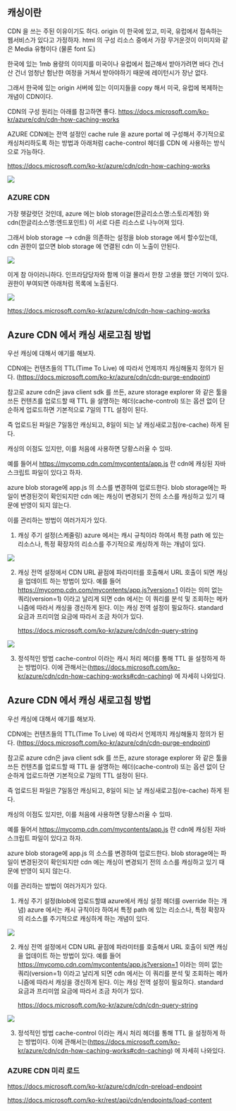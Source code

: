 
## 캐싱이란

CDN 을 쓰는 주된 이유이기도 하다. origin 이 한국에 있고, 미국, 유럽에서 접속하는 웹서비스가 있다고 가정하자. html 의 구성 리소스 중에서 가장 무거운것이 이미지와 같은 Media 유형이다 (물론 font 도)

한국에 있는 1mb 용량의 이미지를 미국이나 유럽에서 접근해서 받아가려면 바다 건너 산 건너 엄청난 험난한 여정을 거쳐서 받아야하기 때문에 레이턴시가 장난 없다.

그래서 한국에 있는 origin 서버에 있는 이미지들을 copy 해서 미국, 유럽에 복제하는 개념이 CDN이다. 

CDN의 구성 원리는 아래를 참고하면 좋다.
https://docs.microsoft.com/ko-kr/azure/cdn/cdn-how-caching-works 


AZURE CDN에는 전역 설정인 cache rule 을 azure portal 에 구성해서 주기적으로 캐싱처리하도록 하는 방법과 아래처럼 cache-control 헤더를 CDN 에 사용하는 방식으로 가능하다.


https://docs.microsoft.com/ko-kr/azure/cdn/cdn-how-caching-works

![](images/02c1045b.png)



### AZURE CDN

가장 헷갈렷던 것인데, azure 에는 blob storage(한글리소스명:스토리계정) 와 cdn(한글리소스명:엔드포인트) 이 서로 다른 리소스로 나누어져 있다.

그래서 blob storage --> cdn을 의존하는 설정을 blob storage 에서 할수있는데, cdn 권한이 없으면 blob storage 에 연결된 cdn 이 노출이 안된다.

![](.2021-03-11-CDN과캐싱_images/773b2acf.png)


이게 참 아이러니하다. 인프라담당자와 함께 이걸 몰라서 한창 고생을 했던 기억이 있다. 권한이 부여되면 아래처럼 목록에 노출된다.

![](.2021-03-11-CDN과캐싱_images/1398f287.png)

     

https://docs.microsoft.com/ko-kr/azure/cdn/cdn-how-caching-works


## Azure CDN 에서 캐싱 새로고침 방법

우선 캐싱에 대해서 얘기를 해보자.

CDN에는 컨텐츠들의 TTL(Time To Live) 에 따라서 언제까지 캐싱해둘지 정의가 된다.   (https://docs.microsoft.com/ko-kr/azure/cdn/cdn-purge-endpoint)

참고로 azure cdn은 java client sdk 를 쓰든, azure storage explorer 와 같은 툴을 쓰든 컨텐츠를 업로드할 때 TTL 을 설명하는 헤더(cache-control) 또는 옵션 없이 단순하게 업로드하면 기본적으로 7일의 TTL 설정이 된다.

즉 업로드된 파일은 7일동안 캐싱되고, 8일이 되는 날 캐싱새로고침(re-cache) 하게 된다.

캐싱의 이점도 있지만, 이를 처음에 사용하면 당황스러울 수 있따.

예를 들어서 https://mycomp.cdn.com/mycontents/app.js  란 cdn에 캐싱된 자바스크립트 파일이 있다고 하자.


azure blob storage에 app.js 의 소스를 변경하여 업로드한다. blob storage에는 파일이 변경된것이 확인되지만 cdn 에는 캐싱이 변경되기 전의 소스를 캐싱하고 있기 때문에 반영이 되지 않는다.

이를 관리하는 방법이 여러가지가 있다.


1. 캐싱 주기 설정(스케줄링) azure 에서는 캐시 규칙이라 하여서 특정 path 에 있는 리소스나, 특정 확장자의 리소스를 주기적으로 캐싱하게 하는 개념이 있다. 

![](.2021-03-11-CDN과캐싱_images/c92f52b7.png)

2. 캐싱 전역 설정에서 CDN URL 끝점에 파라미터를 호출해서 URL 호출이 되면 캐싱을 업데이트 하는 방법이 있다. 예를 들어 https://mycomp.cdn.com/mycontents/app.js?version=1 이라는 의미 없는 쿼리(version=1) 
   이라고 날리게 되면 cdn 에서는 이 쿼리를 분석 및 조회하는 메카니즘에 따라서 캐싱을 갱신하게 된다. 이는 캐싱 전역 설정이 필요하다. standard 요금과 프리미엄 요금에 따라서 조금 차이가 있다. 
   
   https://docs.microsoft.com/ko-kr/azure/cdn/cdn-query-string
   
![](.2021-03-11-CDN과캐싱_images/16edc226.png)

3. 정석적인 방법 cache-control 이라는 캐시 처리 헤더를 통해 TTL 을 설정하게 하는 방법이다. 이에 관해서는(https://docs.microsoft.com/ko-kr/azure/cdn/cdn-how-caching-works#cdn-caching) 에 자세히 나와있다.

## Azure CDN 에서 캐싱 새로고침 방법

우선 캐싱에 대해서 얘기를 해보자.

CDN에는 컨텐츠들의 TTL(Time To Live) 에 따라서 언제까지 캐싱해둘지 정의가 된다.   (https://docs.microsoft.com/ko-kr/azure/cdn/cdn-purge-endpoint)

참고로 azure cdn은 java client sdk 를 쓰든, azure storage explorer 와 같은 툴을 쓰든 컨텐츠를 업로드할 때 TTL 을 설명하는 헤더(cache-control) 또는 옵션 없이 단순하게 업로드하면 기본적으로 7일의 TTL 설정이 된다.

즉 업로드된 파일은 7일동안 캐싱되고, 8일이 되는 날 캐싱새로고침(re-cache) 하게 된다.

캐싱의 이점도 있지만, 이를 처음에 사용하면 당황스러울 수 있따.

예를 들어서 https://mycomp.cdn.com/mycontents/app.js  란 cdn에 캐싱된 자바스크립트 파일이 있다고 하자.


azure blob storage에 app.js 의 소스를 변경하여 업로드한다. blob storage에는 파일이 변경된것이 확인되지만 cdn 에는 캐싱이 변경되기 전의 소스를 캐싱하고 있기 때문에 반영이 되지 않는다.

이를 관리하는 방법이 여러가지가 있다.


1. 캐싱 주기 설정(blob에 업로드할떄 azure에서 캐싱 설정 헤더를 override 하는 개념) azure 에서는 캐시 규칙이라 하여서 특정 path 에 있는 리소스나, 특정 확장자의 리소스를 주기적으로 캐싱하게 하는 개념이 있다. 

![](.2021-03-11-CDN과캐싱_images/c92f52b7.png)

2. 캐싱 전역 설정에서 CDN URL 끝점에 파라미터를 호출해서 URL 호출이 되면 캐싱을 업데이트 하는 방법이 있다. 예를 들어 https://mycomp.cdn.com/mycontents/app.js?version=1 이라는 의미 없는 쿼리(version=1) 
   이라고 날리게 되면 cdn 에서는 이 쿼리를 분석 및 조회하는 메카니즘에 따라서 캐싱을 갱신하게 된다. 이는 캐싱 전역 설정이 필요하다. standard 요금과 프리미엄 요금에 따라서 조금 차이가 있다. 
   
   https://docs.microsoft.com/ko-kr/azure/cdn/cdn-query-string
   
![](.2021-03-11-CDN과캐싱_images/16edc226.png)

3. 정석적인 방법 cache-control 이라는 캐시 처리 헤더를 통해 TTL 을 설정하게 하는 방법이다. 이에 관해서는(https://docs.microsoft.com/ko-kr/azure/cdn/cdn-how-caching-works#cdn-caching) 에 자세히 나와있다.


### AZURE CDN 미리 로드


https://docs.microsoft.com/ko-kr/azure/cdn/cdn-preload-endpoint

https://docs.microsoft.com/ko-kr/rest/api/cdn/endpoints/load-content


